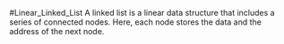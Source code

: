 #Linear_Linked_List
A linked list is a linear data structure that includes a series of connected nodes. Here, each node stores the data and the address of the next node.

